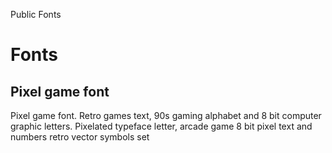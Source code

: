 Public
Fonts

# Fonts

## Pixel game font

Pixel game font. Retro games text, 90s gaming alphabet and 8 bit computer graphic letters. Pixelated typeface letter, arcade game 8 bit pixel text and numbers retro vector symbols set
